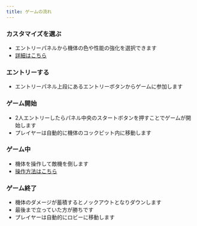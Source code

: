 ```yaml
---
title: ゲームの流れ
---
```


### カスタマイズを選ぶ
* エントリーパネルから機体の色や性能の強化を選択できます
* [詳細はこちら](./0300_customize.md)

### エントリーする
* エントリーパネル上段にあるエントリーボタンからゲームに参加します

### ゲーム開始
* 2人エントリーしたらパネル中央のスタートボタンを押すことでゲームが開始します
* プレイヤーは自動的に機体のコックピット内に移動します

### ゲーム中
* 機体を操作して敵機を倒します
* [操作方法はこちら](./0200_operate.md)

### ゲーム終了
* 機体のダメージが蓄積するとノックアウトとなりダウンします
* 最後まで立っていた方が勝ちです
* プレイヤーは自動的にロビーに移動します